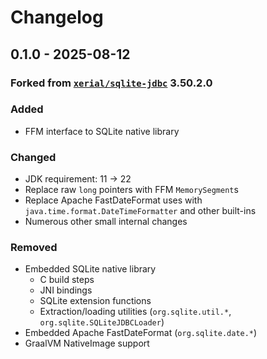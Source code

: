 # Changelog

## 0.1.0 - 2025-08-12

### Forked from [`xerial/sqlite-jdbc`](https://github.com/xerial/sqlite-jdbc) 3.50.2.0

### Added

- FFM interface to SQLite native library

### Changed

- JDK requirement: 11 → 22
- Replace raw `long` pointers with FFM `MemorySegment`s
- Replace Apache FastDateFormat uses with `java.time.format.DateTimeFormatter` and other built-ins
- Numerous other small internal changes

### Removed

- Embedded SQLite native library
  - C build steps
  - JNI bindings
  - SQLite extension functions
  - Extraction/loading utilities (`org.sqlite.util.*`, `org.sqlite.SQLiteJDBCLoader`)
- Embedded Apache FastDateFormat (`org.sqlite.date.*`)
- GraalVM NativeImage support
